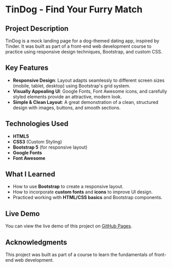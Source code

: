 # TinDog - Find Your Furry Match

## Project Description
TinDog is a mock landing page for a dog-themed dating app, inspired by Tinder. It was built as part of a front-end web development course to practice using responsive design techniques, Bootstrap, and custom CSS.

## Key Features
- **Responsive Design**: Layout adapts seamlessly to different screen sizes (mobile, tablet, desktop) using Bootstrap's grid system.
- **Visually Appealing UI**: Google Fonts, Font Awesome icons, and carefully styled elements provide an attractive, modern look.
- **Simple & Clean Layout**: A great demonstration of a clean, structured design with images, buttons, and smooth sections.

## Technologies Used
- **HTML5**
- **CSS3** (Custom Styling)
- **Bootstrap 5** (for responsive layout)
- **Google Fonts**
- **Font Awesome**

## What I Learned
- How to use **Bootstrap** to create a responsive layout.
- How to incorporate **custom fonts** and **icons** to improve UI design.
- Practiced working with **HTML/CSS basics** and Bootstrap components.

## Live Demo
You can view the live demo of this project on [GitHub Pages](https://yourusername.github.io/TinDog).

## Acknowledgments
This project was built as part of a course to learn the fundamentals of front-end web development.

